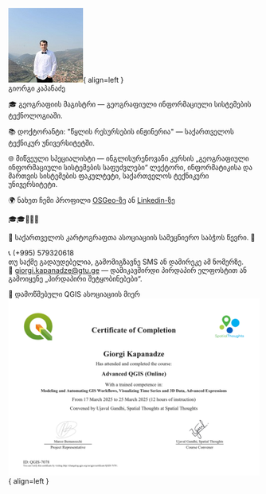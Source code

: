 ![Instructor_image](/docs/Images/GK_photo.jpg){ align=left }  
გიორგი კაპანაძე

🎓 გეოგრაფიის მაგისტრი — გეოგრაფიული ინფორმაციული სისტემების ტექნოლოგიაში.

📚 დოქტორანტი: "წყლის რესურსების ინჟინერია" — საქართველოს ტექნიკურ უნივერსიტეტში.

🌐 მიწვეული სპეციალისტი — ინგლისურენოვანი კურსის „გეოგრაფიული ინფორმაციული სისტემების საფუძვლები“ ლექტორი, ინფორმატიკისა და მართვის სისტემების ფაკულტეტი, საქართველოს ტექნიკური უნივერსიტეტი.

🌍 ნახეთ ჩემი პროფილი [OSGeo-ზე](https://www.osgeo.org/member/kapanadze/) ან [Linkedin-ზე](https://www.linkedin.com/in/ezdanapak/)

🎓🎓🏫👨‍🏫

🌟 საქართველოს კარტოგრაფთა ასოციაციის სამეცნიერო საბჭოს წევრი. 🌟

📞 (+995) 579320618  
თუ საქმე გადაუდებელია, გამომიგზავნე SMS ან დამირეკე ამ ნომერზე.  
📧 giorgi.kapanadze@gtu.ge — დამიკავშირდი პირდაპირ ელფოსტით ან გამოიყენე „პირდაპირი შეტყობინებები“.

📘 დამოწმებული QGIS ასოციაციის მიერ  
![Certificate_image](./Images/QGIS-7078_Certificate.jpg){ align=left }
